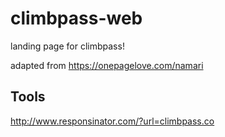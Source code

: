 # climbpass-web
landing page for climbpass!

adapted from https://onepagelove.com/namari

## Tools
http://www.responsinator.com/?url=climbpass.co
